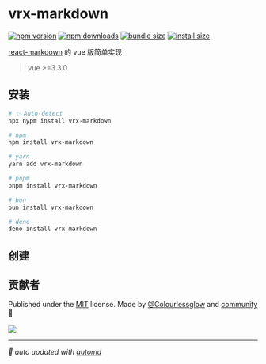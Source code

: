 # vrx-markdown

<!-- automd:badges color="orange" license licenseBranch  bundlephobia packagephobia name="vrx-markdown" -->

[![npm version](https://img.shields.io/npm/v/vrx-markdown?color=orange)](https://npmjs.com/package/vrx-markdown)
[![npm downloads](https://img.shields.io/npm/dm/vrx-markdown?color=orange)](https://npm.chart.dev/vrx-markdown)
[![bundle size](https://img.shields.io/bundlephobia/minzip/vrx-markdown?color=orange)](https://bundlephobia.com/package/vrx-markdown)
[![install size](https://badgen.net/packagephobia/install/vrx-markdown?color=orange)](https://packagephobia.com/result?p=vrx-markdown)

<!-- /automd -->

[react-markdown](https://github.com/remarkjs/react-markdown) 的 vue 版简单实现

> vue >=3.3.0

## 安装

<!-- automd:pm-install name="vrx-markdown" -->

```sh
# ✨ Auto-detect
npx nypm install vrx-markdown

# npm
npm install vrx-markdown

# yarn
yarn add vrx-markdown

# pnpm
pnpm install vrx-markdown

# bun
bun install vrx-markdown

# deno
deno install vrx-markdown
```

<!-- /automd -->

## 创建



## 贡献者
<!-- automd:contributors author="Colourlessglow" license="MIT" github="vrx-vue/markdown" -->

Published under the [MIT](https://github.com/vrx-vue/markdown/blob/main/LICENSE) license.
Made by [@Colourlessglow](https://github.com/Colourlessglow) and [community](https://github.com/vrx-vue/markdown/graphs/contributors) 💛
<br><br>
<a href="https://github.com/vrx-vue/markdown/graphs/contributors">
<img src="https://contrib.rocks/image?repo=vrx-vue/markdown" />
</a>

<!-- /automd -->

<!-- automd:with-automd -->

---

_🤖 auto updated with [automd](https://automd.unjs.io)_

<!-- /automd -->
